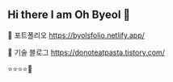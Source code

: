 ## Hi there I am Oh Byeol 👋


📂 포트폴리오
https://byolsfolio.netlify.app/

📓 기술 블로그
https://donoteatpasta.tistory.com/


⭐️⭐️⭐️⭐️🌟


